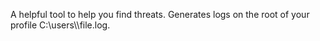 A helpful tool to help you find threats. Generates logs on the root of your profile C:\users\\<profile name>\file.log.
